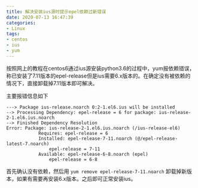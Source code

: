 ```yaml
---
title: 解决安装ius源时提示epel依赖过新错误
date: 2020-07-13 16:47:39
categories:
- Linux
tags:
- centos
- ius
- yum
---
```

按照网上的教程在centos6通过ius源安装python3.6的过程中，yum报依赖错误，称已安装了7.11版本的epel-release但是ius需要6.x版本的。在确定没有被依赖的情况下，直接卸载掉7.11版本即可解决。

<!--more-->

主要报错信息如下

```
---> Package ius-release.noarch 0:2-1.el6.ius will be installed
--> Processing Dependency: epel-release = 6 for package: ius-release-2-1.el6.ius.noarch
--> Finished Dependency Resolution
Error: Package: ius-release-2-1.el6.ius.noarch (/ius-release-el6)
            Requires: epel-release = 6
            Installed: epel-release-7-11.noarch (@/epel-release-latest-7.noarch)
                epel-release = 7-11
            Available: epel-release-6-8.noarch (epel)
                epel-release = 6-8
```

首先确认没有依赖，然后用 `yum remove epel-release-7-11.noarch` 卸载掉新版本，如果有需要再安装6.x版本。之后即可正常安装ius。
